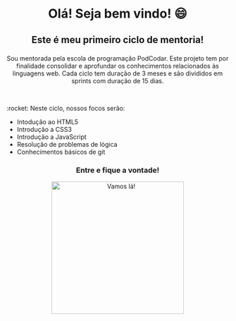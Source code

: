 # <p align="center"> Olá! Seja bem vindo! :smile: </p>
## <p align="center"> Este é meu primeiro ciclo de mentoria! </p>
<p align="center"> 
Sou mentorada pela escola de programação PodCodar. Este projeto tem por finalidade consolidar e aprofundar os conhecimentos relacionados às linguagens web. Cada ciclo tem duração de 3 meses e são divididos em sprints com duração de 15 dias.
</p>
<br>
<p> :rocket: Neste ciclo, nossos focos serão: <br> <!--ts-->

* Intodução ao HTML5 
* Introdução a CSS3
* Introdução a JavaScript 
* Resolução de problemas de lógica
* Conhecimentos básicos de git
</p>

### <p align="center">  Entre e fique a vontade! </p>
<p align = "center">
<img alt= "Vamos lá!" src = "https://media.giphy.com/media/Tih6dwH1j1hgFVFgOO/giphy.gif" width="300"/>
</p>
